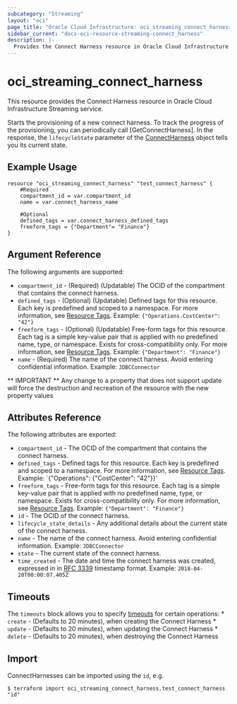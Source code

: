 ```yaml
---
subcategory: "Streaming"
layout: "oci"
page_title: "Oracle Cloud Infrastructure: oci_streaming_connect_harness"
sidebar_current: "docs-oci-resource-streaming-connect_harness"
description: |-
  Provides the Connect Harness resource in Oracle Cloud Infrastructure Streaming service
---
```


# oci_streaming_connect_harness
This resource provides the Connect Harness resource in Oracle Cloud Infrastructure Streaming service.

Starts the provisioning of a new connect harness.
To track the progress of the provisioning, you can periodically call [GetConnectHarness].
In the response, the `lifecycleState` parameter of the [ConnectHarness](https://docs.cloud.oracle.com/iaas/api/#/en/streaming/20180418/ConnectHarness/) object tells you its current state.


## Example Usage

```hcl
resource "oci_streaming_connect_harness" "test_connect_harness" {
	#Required
	compartment_id = var.compartment_id
	name = var.connect_harness_name

	#Optional
	defined_tags = var.connect_harness_defined_tags
	freeform_tags = {"Department"= "Finance"}
}
```

## Argument Reference

The following arguments are supported:

* `compartment_id` - (Required) (Updatable) The OCID of the compartment that contains the connect harness.
* `defined_tags` - (Optional) (Updatable) Defined tags for this resource. Each key is predefined and scoped to a namespace. For more information, see [Resource Tags](https://docs.cloud.oracle.com/iaas/Content/General/Concepts/resourcetags.htm).  Example: `{"Operations.CostCenter": "42"}` 
* `freeform_tags` - (Optional) (Updatable) Free-form tags for this resource. Each tag is a simple key-value pair that is applied with no predefined name, type, or namespace. Exists for cross-compatibility only. For more information, see [Resource Tags](https://docs.cloud.oracle.com/iaas/Content/General/Concepts/resourcetags.htm).  Example: `{"Department": "Finance"}` 
* `name` - (Required) The name of the connect harness. Avoid entering confidential information.  Example: `JDBCConnector` 


** IMPORTANT **
Any change to a property that does not support update will force the destruction and recreation of the resource with the new property values

## Attributes Reference

The following attributes are exported:

* `compartment_id` - The OCID of the compartment that contains the connect harness.
* `defined_tags` - Defined tags for this resource. Each key is predefined and scoped to a namespace. For more information, see [Resource Tags](https://docs.cloud.oracle.com/iaas/Content/General/Concepts/resourcetags.htm).  Example: `{"Operations": {"CostCenter": "42"}}' 
* `freeform_tags` - Free-form tags for this resource. Each tag is a simple key-value pair that is applied with no predefined name, type, or namespace. Exists for cross-compatibility only. For more information, see [Resource Tags](https://docs.cloud.oracle.com/iaas/Content/General/Concepts/resourcetags.htm).  Example: `{"Department": "Finance"}` 
* `id` - The OCID of the connect harness.
* `lifecycle_state_details` - Any additional details about the current state of the connect harness.
* `name` - The name of the connect harness. Avoid entering confidential information.  Example: `JDBCConnector` 
* `state` - The current state of the connect harness.
* `time_created` - The date and time the connect harness was created, expressed in in [RFC 3339](https://tools.ietf.org/rfc/rfc3339) timestamp format.  Example: `2018-04-20T00:00:07.405Z` 

## Timeouts

The `timeouts` block allows you to specify [timeouts](https://registry.terraform.io/providers/oracle/oci/latest/docs/guides/changing_timeouts) for certain operations:
	* `create` - (Defaults to 20 minutes), when creating the Connect Harness
	* `update` - (Defaults to 20 minutes), when updating the Connect Harness
	* `delete` - (Defaults to 20 minutes), when destroying the Connect Harness


## Import

ConnectHarnesses can be imported using the `id`, e.g.

```
$ terraform import oci_streaming_connect_harness.test_connect_harness "id"
```

